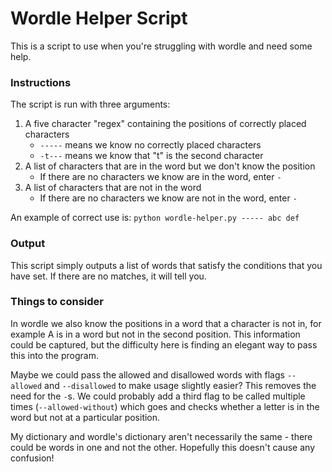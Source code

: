 # Wordle Helper Script

This is a script to use when you're struggling with wordle and need some help.

### Instructions

The script is run with three arguments:
1. A five character "regex" containing the positions of correctly placed characters
    - `-----` means we know no correctly placed characters
    - `-t---` means we know that "t" is the second character
2. A list of characters that are in the word but we don't know the position
    - If there are no characters we know are in the word, enter `-`
3. A list of characters that are not in the word
    - If there are no characters we know are not in the word, enter `-`

An example of correct use is: 
`python wordle-helper.py ----- abc def`

### Output

This script simply outputs a list of words that satisfy the conditions that you have set. 
If there are no matches, it will tell you.

### Things to consider

In wordle we also know the positions in a word that a character is not in, for example A is in a word but not in the second position.
This information could be captured, but the difficulty here is finding an elegant way to pass this into the program.

Maybe we could pass the allowed and disallowed words with flags `--allowed` and `--disallowed` to make usage slightly easier? This removes the need for the `-`s. We could probably add a third flag to be called multiple times (`--allowed-without`) which goes and checks whether a letter is in the word but not at a particular position.

My dictionary and wordle's dictionary aren't necessarily the same - there could be words in one and not the other. Hopefully this doesn't cause any confusion!
